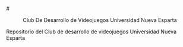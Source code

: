 #<center>Club De Desarrollo de Videojuegos Universidad Nueva Esparta</center>

Repositorio del Club de desarrollo de videojuegos Universidad Nueva Esparta

